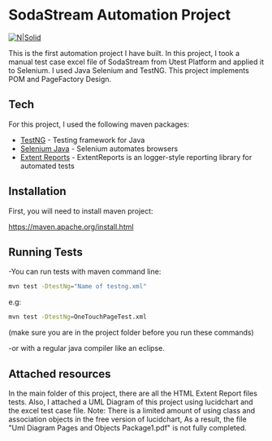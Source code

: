 # SodaStream Automation Project

[![N|Solid](https://raw.githubusercontent.com/SeleniumHQ/www.seleniumhq.org/e846535b56af5f01151ec93f88785b86d3809564/src/main/webapp/images/originals/Selenium%20Logo%20Upright.svg)](https://www.selenium.dev/)



This is the first automation project I have built.
In this project, I took a manual test case excel file of SodaStream from Utest Platform and applied it to Selenium.
I used Java Selenium and TestNG.
This project implements POM and PageFactory Design.


## Tech

For this project, I used the following maven packages:

- [TestNG](https://mvnrepository.com/artifact/org.testng/testng) - Testing framework for Java
- [Selenium Java](https://mvnrepository.com/artifact/org.seleniumhq.selenium/selenium-java) - Selenium automates browsers
- [Extent Reports](https://github.com/extent-framework/extentreports-java) - ExtentReports is an logger-style reporting library for automated tests

## Installation
First, you will need to install maven project:

https://maven.apache.org/install.html

## Running Tests

-You can run tests with maven command line:

```sh
mvn test -DtestNg="Name of testng.xml"
```
e.g:
```sh
mvn test -DtestNg=OneTouchPageTest.xml
```
(make sure you are in the project folder before you run these commands)

-or with a regular java compiler like an eclipse.

## Attached resources
In the main folder of this project, there are all the HTML Extent Report files tests. Also, I attached a UML Diagram of this project using lucidchart and the excel test case file.
Note: There is a limited amount of using class and association objects in the free version of lucidchart, As a result, the file "Uml Diagram Pages and Objects Package1.pdf" is not fully completed.
